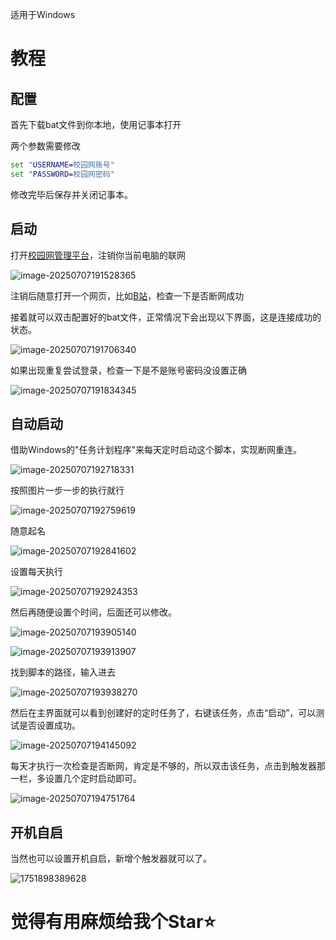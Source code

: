 适用于Windows

# 教程

## 配置

首先下载bat文件到你本地，使用记事本打开

两个参数需要修改

```bat
set "USERNAME=校园网账号"
set "PASSWORD=校园网密码"
```

修改完毕后保存并关闭记事本。

## 启动

打开[校园网管理平台](http://172.16.254.19:8080/Self)，注销你当前电脑的联网

![image-20250707191528365](Figure/image-20250707191528365.png)

注销后随意打开一个网页，比如[B站](https://space.bilibili.com/384412111)，检查一下是否断网成功

接着就可以双击配置好的bat文件，正常情况下会出现以下界面，这是连接成功的状态。

![image-20250707191706340](Figure/image-20250707191706340.png)

如果出现重复尝试登录，检查一下是不是账号密码没设置正确

![image-20250707191834345](Figure/image-20250707191834345.png)

## 自动启动

借助Windows的"任务计划程序"来每天定时启动这个脚本，实现断网重连。

![image-20250707192718331](Figure/image-20250707192718331.png)



按照图片一步一步的执行就行

![image-20250707192759619](Figure/image-20250707192759619.png)



随意起名

![image-20250707192841602](Figure/image-20250707192841602.png)



设置每天执行

![image-20250707192924353](Figure/image-20250707192924353.png)



然后再随便设置个时间，后面还可以修改。

![image-20250707193905140](Figure/image-20250707193905140.png)

![image-20250707193913907](Figure/image-20250707193913907.png)



找到脚本的路径，输入进去

![image-20250707193938270](Figure/image-20250707193938270.png)



然后在主界面就可以看到创建好的定时任务了，右键该任务，点击“启动”，可以测试是否设置成功。

![image-20250707194145092](Figure/image-20250707194145092.png)



每天才执行一次检查是否断网，肯定是不够的，所以双击该任务，点击到触发器那一栏，多设置几个定时启动即可。

![image-20250707194751764](Figure/image-20250707194751764.png)

## 开机自启

当然也可以设置开机自启，新增个触发器就可以了。

![1751898389628](Figure/1751898389628.png)

# 觉得有用麻烦给我个Star⭐